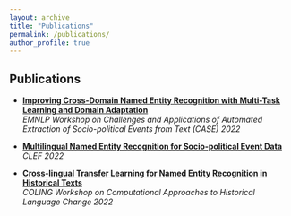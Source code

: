 ```yaml
---
layout: archive
title: "Publications"
permalink: /publications/
author_profile: true
---
```


<!-- {% if author.googlescholar %}
  You can also find my articles on <u><a href="{{author.googlescholar}}">my Google Scholar profile</a>.</u>
{% endif %} -->

## Publications

* **[Improving Cross-Domain Named Entity Recognition with Multi-Task Learning and Domain Adaptation](https://aclanthology.org/2022.case-1.11.pdf)**  
  *EMNLP Workshop on Challenges and Applications of Automated Extraction of Socio-political Events from Text (CASE) 2022*

* **[Multilingual Named Entity Recognition for Socio-political Event Data](https://ceur-ws.org/Vol-3180/paper-86.pdf)**  
  *CLEF 2022*

* **[Cross-lingual Transfer Learning for Named Entity Recognition in Historical Texts](https://aclanthology.org/2022.vardial-1.10.pdf)**  
  *COLING Workshop on Computational Approaches to Historical Language Change 2022*

<!-- {% include base_path %}

{% for post in site.publications reversed %}
  {% include archive-single.html %}
{% endfor %} -->
